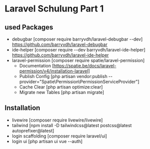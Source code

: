# Laravel Schulung Part 1

## used Packages

- debugbar [composer require barryvdh/laravel-debugbar --dev] https://github.com/barryvdh/laravel-debugbar
- ide-helper [composer require --dev barryvdh/laravel-ide-helper] https://github.com/barryvdh/laravel-ide-helper
- laravel-permission [composer require spatie/laravel-permission]
    - Documentation [https://spatie.be/docs/laravel-permission/v4/installation-laravel]
    - Publish Config [php artisan vendor:publish --provider="Spatie\Permission\PermissionServiceProvider"]
    - Cache Clear [php artisan optimize:clear]
    - Migrate new Tables [php artisan migrate]

## Installation

- livewire [composer require livewire/livewire]
- tailwind [npm install -D tailwindcss@latest postcss@latest autoprefixer@latest]
- login scaffolding [composer require laravel/ui]
- login ui [php artisan ui vue --auth]

